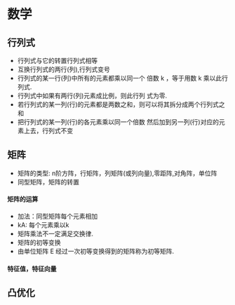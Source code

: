 # 数学

## 行列式
- 行列式与它的转置行列式相等
- 互换行列式的两行(列),行列式变号
- 行列式的某一行(列)中所有的元素都乘以同一个 倍数 k ，等于用数 k 乘以此行列式.
- 行列式中如果有两行(列)元素成比例，则此行列 式为零.
- 若行列式的某一列(行)的元素都是两数之和，则可以将其拆分成两个行列式之和
- 把行列式的某一列(行)的各元素乘以同一个倍数 然后加到另一列(行)对应的元素上去，行列式不变
## 矩阵
- 矩阵的类型: n阶方阵，行矩阵，列矩阵(或列向量),零距阵,对角阵，单位阵
- 同型矩阵，矩阵的转置
#### 矩阵的运算
- 加法：同型矩阵每个元素相加
- kA: 每个元素乘以k
- 矩阵乘法不一定满足交换律.
- 矩阵的初等变换
- 由单位矩阵 E 经过一次初等变换得到的矩阵称为初等矩阵.
#### 特征值，特征向量 
## 凸优化